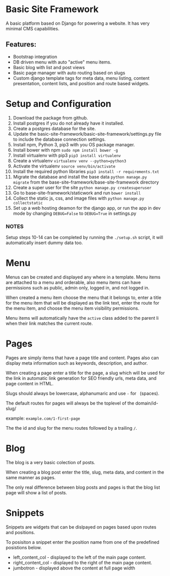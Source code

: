 # Basic Site Framework

A basic platform based on Django for powering a website. It has very minimal CMS capabilities.

## Features:
 - Bootstrap integration
 - DB driven menu with auto "active" menu items.
 - Basic blog with list and post views
 - Basic page manager with auto routing based on slugs
 - Custom django template tags for meta data, menu listing, content presentation, content lists, and position and route based widgets.

# Setup and Configuration

1. Download the package from github.
2. Install postgres if you do not already have it installed.
3. Create a postgres database for the site.
4. Update the basic-site-framework/basic-site-framework/settings.py file to include the database connection settings.
5. Install npm, Python 3, pip3 with you OS package manager.
6. Install bower with npm `sudo npm install bower -g`
7. Install virtualenv with pip3 `pip3 install virtualenv`
8. Create a virtualenv `virtualenv venv --python=python3`
9. Activate the virtualenv `source venv/bin/activate`
10. Install the required python libraries `pip3 install -r requirements.txt`
11. Migrate the database and install the base data `python manage.py migrate` from the base-site-framework/base-site-framework directory
12. Create a super user for the site `python manage.py createsuperuser`
13. Go to base-site-framework/staticwork and run `bower install`
14. Collect the static js, css, and image files with `python manage.py collectstatic`
15. Set up a web hosting deamon for the django app, or run the app in dev mode by changing `DEBUG=False` to `DEBUG=True` in settings.py


### NOTES
Setup steps 10-14 can be completed by running the `./setup.sh` script, it will automatically insert dummy data too.


# Menu
Menus can be created and displayed any where in a template. Menu items are attached to a menu and orderable, also menu items can have permissions such as public, admin only, logged in, and not logged in.

When created a menu item choose the menu that it belongs to, enter a title for the menu item that will be displayed as the link text, enter the route for the menu item, and choose the menu item visibility permissions.

Menu items will automatically have the `active` class added to the parent li when their link matches the current route.

# Pages
Pages are simply items that have a page title and content. Pages also can display meta information such as keywords, description, and author.

When creating a page enter a title for the page, a slug which will be used for the link in automatic link generation for SEO friendly urls, meta data, and page content in HTML.

Slugs should always be lowercase, alphanumaric and use `-` for ` `(spaces). 

The default routes for pages will always be the toplevel of the domain/id-slug/

example: `example.com/1-first-page`

The the id and slug for the menu routes followed by a trailing `/`.

# Blog
The blog is a very basic colection of posts.

When creating a blog post enter the title, slug, meta data, and content in the same manner as pages.

The only real difference between blog posts and pages is that the blog list page will show a list of posts.

# Snippets
Snippets are widgets that can be dislpayed on pages based upon routes and positions.

To posisiton a snippet enter the position name from one of the predefined posistions below.

 - left\_content\_col - displayed to the left of the main page content.
 - right\_content\_col - displayed to the right of the main page content.
 - jumbotron - displayed above the content at full page width
